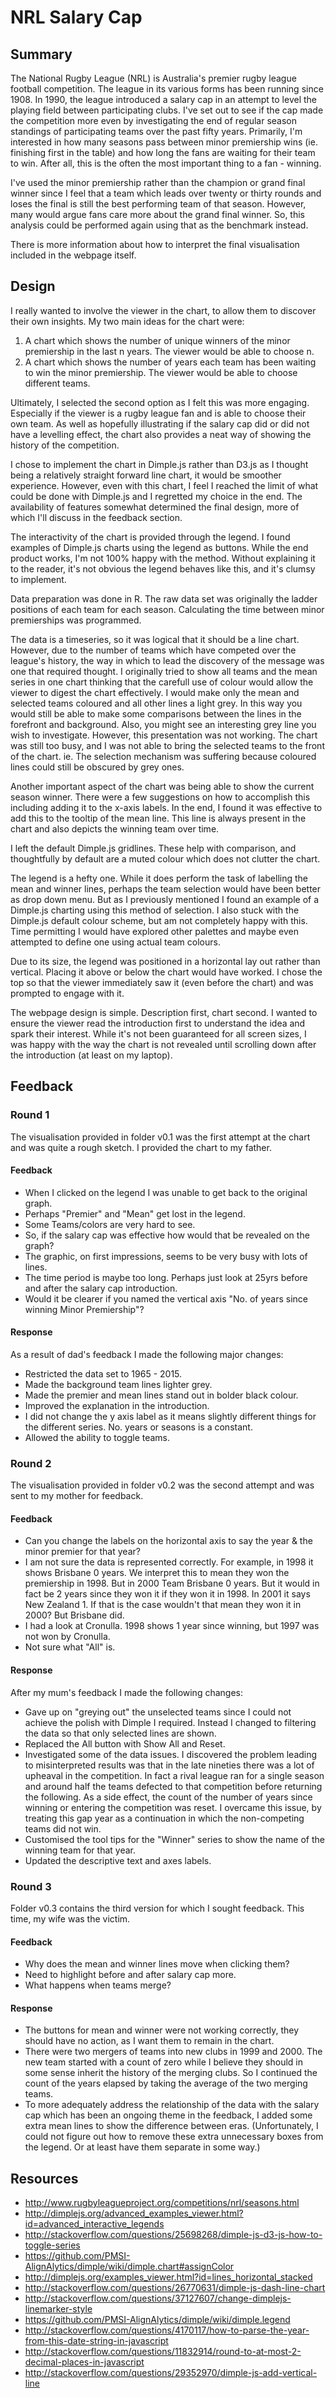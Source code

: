 # NRL Salary Cap

## Summary
The National Rugby League (NRL) is Australia's premier rugby league football competition. The league in its various forms has been running since 1908. In 1990, the league introduced a salary cap in an attempt to level the playing field between participating clubs. I've set out to see if the cap made the competition more even by investigating the end of regular season standings of participating teams over the past fifty years. Primarily, I'm interested in how many seasons pass between minor premiership wins (ie. finishing first in the table) and how long the fans are waiting for their team to win.  After all, this is the often the most important thing to a fan - winning.

I've used the minor premiership rather than the champion or grand final winner since I feel that a team which leads over twenty or thirty rounds and loses the final is still the best performing team of that season. However, many would argue fans care more about the grand final winner. So, this analysis could be performed again using that as the benchmark instead.

There is more information about how to interpret the final visualisation included in the webpage itself.

## Design
I really wanted to involve the viewer in the chart, to allow them to discover their own insights.  My two main ideas for the chart were:

1. A chart which shows the number of unique winners of the minor premiership in the last n years. The viewer would be able to choose n.
2. A chart which shows the number of years each team has been waiting to win the minor premiership. The viewer would be able to choose different teams.

Ultimately, I selected the second option as I felt this was more engaging. Especially if the viewer is a rugby league fan and is able to choose their own team.  As well as hopefully illustrating if the salary cap did or did not have a levelling effect, the chart also provides a neat way of showing the history of the competition.

I chose to implement the chart in Dimple.js rather than D3.js as I thought being a relatively straight forward line chart, it would be smoother experience.  However, even with this chart, I feel I reached the limit of what could be done with Dimple.js and I regretted my choice in the end.  The availability of features somewhat determined the final design, more of which I'll discuss in the feedback section.

The interactivity of the chart is provided through the legend. I found examples of Dimple.js charts using the legend as buttons. While the end product works, I'm not 100% happy with the method. Without explaining it to the reader, it's not obvious the legend behaves like this, and it's clumsy to implement.

Data preparation was done in R. The raw data set was originally the ladder positions of each team for each season. Calculating the time between minor premierships was programmed.

The data is a timeseries, so it was logical that it should be a line chart. However, due to the number of teams which have competed over the league's history, the way in which to lead the discovery of the message was one that required thought. I originally tried to show all teams and the mean series in one chart thinking that the carefull use of colour would allow the viewer to digest the chart effectively. I would make only the mean and selected teams coloured and all other lines a light grey. In this way you would still be able to make some comparisons between the lines in the forefront and background. Also, you might see an interesting grey line you wish to investigate.  However, this presentation was not working.  The chart was still too busy, and I was not able to bring the selected teams to the front of the chart. ie. The selection mechanism was suffering because coloured lines could still be obscured by grey ones.

Another important aspect of the chart was being able to show the current season winner. There were a few suggestions on how to accomplish this including adding it to the x-axis labels. In the end, I found it was effective to add this to the tooltip of the mean line. This line is always present in the chart and also depicts the winning team over time.

I left the default Dimple.js gridlines. These help with comparison, and thoughtfully by default are a muted colour which does not clutter the chart.

The legend is a hefty one. While it does perform the task of labelling the mean and winner lines, perhaps the team selection would have been better as drop down menu. But as I previously mentioned I found an example of a Dimple.js charting using this method of selection.  I also stuck with the Dimple.js default colour scheme, but am not completely happy with this. Time permitting I would have explored other palettes and maybe even attempted to define one using actual team colours.

Due to its size, the legend was positioned in a horizontal lay out rather than vertical. Placing it above or below the chart would have worked. I chose the top so that the viewer immediately saw it (even before the chart) and was prompted to engage with it.

The webpage design is simple. Description first, chart second. I wanted to ensure the viewer read the introduction first to understand the idea and spark their interest. While it's not been guaranteed for all screen sizes, I was happy with the way the chart is not revealed until scrolling down after the introduction (at least on my laptop).

## Feedback
### Round 1
The visualisation provided in folder v0.1 was the first attempt at the chart and was quite a rough sketch. I provided the chart to my father.

#### Feedback
* When I clicked on the legend I was unable to get back to the original graph.
* Perhaps "Premier" and "Mean" get lost in the legend.
* Some Teams/colors are very hard to see.
* So, if the salary cap was effective how would that be revealed on the graph?
* The graphic, on first impressions, seems to be very busy with lots of lines.
* The time period is maybe too long. Perhaps just look at 25yrs before and after the salary cap introduction.
* Would it be clearer if you named the vertical axis "No. of years since winning Minor Premiership"?

#### Response
As a result of dad's feedback I made the following major changes:
* Restricted the data set to 1965 - 2015.
* Made the background team lines lighter grey.
* Made the premier and mean lines stand out in bolder black colour.
* Improved the explanation in the introduction.
* I did not change the y axis label as it means slightly different things for the different series. No. years or seasons is a constant.
* Allowed the ability to toggle teams.

### Round 2
The visualisation provided in folder v0.2 was the second attempt and was sent to my mother for feedback.

#### Feedback
* Can you change the labels on the horizontal axis to say the year & the minor premier for that year?
* I am not sure the data is represented correctly. For example, in 1998 it shows Brisbane 0 years.  We interpret this to mean they won the premiership in 1998.
But in 2000 Team Brisbane 0 years. But it would in fact be 2 years since they won it if they won it in 1998.
In 2001 it says New Zealand 1. If that is the case wouldn't that mean they won it in 2000?  But Brisbane did.
* I had a look at Cronulla. 1998 shows 1 year since winning, but 1997 was not won by Cronulla.
* Not sure what "All" is.

#### Response
After my mum's feedback I made the following changes:
* Gave up on "greying out" the unselected teams since I could not achieve the polish with Dimple I required. Instead I changed to filtering the data so that only selected lines are shown.
* Replaced the All button with Show All and Reset.
* Investigated some of the data issues. I discovered the problem leading to misinterpreted results was that in the late nineties there was a lot of upheaval in the competition. In fact a rival league ran for a single season and around half the teams defected to that competition before returning the following. As a side effect, the count of the number of years since winning or entering the competition was reset. I overcame this issue, by treating this gap year as a continuation in which the non-competing teams did not win.
* Customised the tool tips for the "Winner" series to show the name of the winning team for that year.
* Updated the descriptive text and axes labels.

### Round 3
Folder v0.3 contains the third version for which I sought feedback. This time, my wife was the victim.

#### Feedback
* Why does the mean and winner lines move when clicking them?
* Need to highlight before and after salary cap more.
* What happens when teams merge?

#### Response
* The buttons for mean and winner were not working correctly, they should have no action, as I want them to remain in the chart.
* There were two mergers of teams into new clubs in 1999 and 2000. The new team started with a count of zero while I believe they should in some sense inherit the history of the merging clubs. So I continued the count of the years elapsed by taking the average of the two merging teams.
* To more adequately address the relationship of the data with the salary cap which has been an ongoing theme in the feedback, I added some extra mean lines to show the difference between eras. (Unfortunately, I could not figure out how to remove these extra unnecessary boxes from the legend. Or at least have them separate in some way.)

## Resources
* http://www.rugbyleagueproject.org/competitions/nrl/seasons.html
* http://dimplejs.org/advanced_examples_viewer.html?id=advanced_interactive_legends
* http://stackoverflow.com/questions/25698268/dimple-js-d3-js-how-to-toggle-series
* https://github.com/PMSI-AlignAlytics/dimple/wiki/dimple.chart#assignColor
* http://dimplejs.org/examples_viewer.html?id=lines_horizontal_stacked
* http://stackoverflow.com/questions/26770631/dimple-js-dash-line-chart
* http://stackoverflow.com/questions/37127607/change-dimplejs-linemarker-style
* https://github.com/PMSI-AlignAlytics/dimple/wiki/dimple.legend
* http://stackoverflow.com/questions/4170117/how-to-parse-the-year-from-this-date-string-in-javascript
* http://stackoverflow.com/questions/11832914/round-to-at-most-2-decimal-places-in-javascript
* http://stackoverflow.com/questions/29352970/dimple-js-add-vertical-line